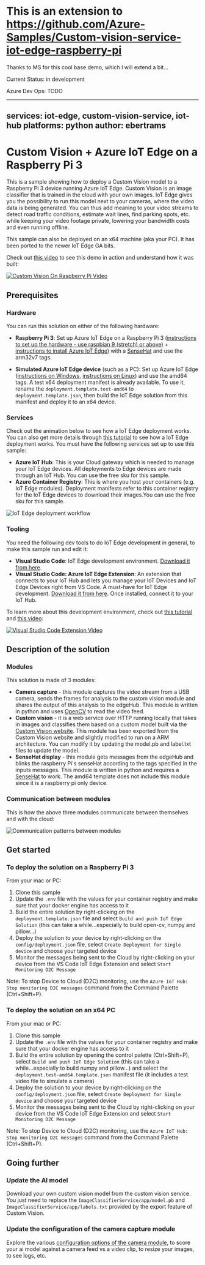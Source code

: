 # This is an extension to https://github.com/Azure-Samples/Custom-vision-service-iot-edge-raspberry-pi
Thanks to MS for this cool base demo, which I will extend a bit...

Current Status: in development

Azure Dev Ops: TODO


---
services: iot-edge, custom-vision-service, iot-hub
platforms: python
author: ebertrams
---

# Custom Vision + Azure IoT Edge on a Raspberry Pi 3

This is a sample showing how to deploy a Custom Vision model to a Raspberry Pi 3 device running Azure IoT Edge. Custom Vision is an image classifier that is trained in the cloud with your own images. IoT Edge gives you the possibility to run this model next to your cameras, where the video data is being generated. You can thus add meaning to your video streams to detect road traffic conditions, estimate wait lines, find parking spots, etc. while keeping your video footage private, lowering your bandwidth costs and even running offline.

This sample can also be deployed on an x64 machine (aka your PC). It has been ported to the newer IoT Edge GA bits.

Check out [this video](https://www.youtube.com/watch?v=_K5fqGLO8us) to see this demo in action and understand how it was built:

[![Custom Vision On Raspberry Pi Video](assets/CustomVisionOnRPiDemo.png)](https://www.youtube.com/watch?v=_K5fqGLO8us)

## Prerequisites

### Hardware
You can run this solution on either of the following hardware:

- **Raspberry Pi 3**: Set up Azure IoT Edge on a Raspberry Pi 3 ([instructions to set up the hardware - use raspbian 9 (stretch) or above)](https://blog.jongallant.com/2017/11/raspberrypi-setup/) + [instructions to install Azure IoT Edge](https://docs.microsoft.com/en-us/azure/iot-edge/how-to-install-iot-edge-linux-arm)) with a [SenseHat](https://www.raspberrypi.org/products/sense-hat/) and use the arm32v7 tags.

- **Simulated Azure IoT Edge device** (such as a PC): Set up Azure IoT Edge ([instructions on Windows](https://docs.microsoft.com/en-us/azure/iot-edge/how-to-install-iot-edge-windows-with-linux), [instructions on Linux](https://docs.microsoft.com/en-us/azure/iot-edge/how-to-install-iot-edge-linux)) and use the amd64 tags. A test x64 deployment manifest is already available. To use it, rename the `deployment.template.test-amd64` to `deployment.template.json`, then build the IoT Edge solution from this manifest and deploy it to an x64 device.
 
### Services
Check out the animation below to see how a IoT Edge deployment works. You can also get more details through [this tutorial](https://docs.microsoft.com/en-us/azure/iot-edge/module-deployment-monitoring) to see how a IoT Edge deployment works. You must have the following services set up to use this sample:
- **Azure IoT Hub**: This is your Cloud gateway which is needed to manage your IoT Edge devices. All deployments to Edge devices are made through an IoT Hub. You can use the free sku for this sample.
- **Azure Container Registry**: This is where you host your containers (e.g. IoT Edge modules). Deployment manifests refer to this container registry for the IoT Edge devices to download their images.You can use the free sku for this sample.


![IoT Edge deployment workflow](assets/IoTEdgeDeployment.gif)

### Tooling
You need the following dev tools to do IoT Edge development in general, to make this sample run and edit it:
- **Visual Studio Code**: IoT Edge development environment. [Download it from here](https://code.visualstudio.com/).
- **Visual Studio Code: Azure IoT Edge Extension**: An extension that connects to your IoT Hub and lets you manage your IoT Devices and IoT Edge Devices right from VS Code. A must-have for IoT Edge development. [Download it from here](https://marketplace.visualstudio.com/items?itemName=vsciot-vscode.azure-iot-edge). Once installed, connect it to your IoT Hub.

To learn more about this development environment, check out [this tutorial](https://docs.microsoft.com/en-us/azure/iot-edge/how-to-deploy-modules-vscode) and [this video](https://www.youtube.com/watch?v=C5eTQ1cwlLk&t=1s&index=35&list=PLlrxD0HtieHh5_pOv-6xsMxS3URD6XD52):

[![Visual Studio Code Extension Video](assets/VSCodeExtensionVideo.png)](https://www.youtube.com/watch?v=C5eTQ1cwlLk&t=1s&index=35&list=PLlrxD0HtieHh5_pOv-6xsMxS3URD6XD52)


## Description of the solution
### Modules
This solution is made of 3 modules:

- **Camera capture** - this module captures the video stream from a USB camera, sends the frames for analysis to the custom vision module and shares the output of this analysis to the edgeHub. This module is written in python and uses [OpenCV](https://opencv.org/) to read the video feed.
- **Custom vision** - it is a web service over HTTP running locally that takes in images and classifies them based on a custom model built via the [Custom Vision website](https://azure.microsoft.com/en-us/services/cognitive-services/custom-vision-service/). This module has been exported from the Custom Vision website and slightly modified to run on a ARM architecture. You can modify it by updating the model.pb and label.txt files to update the model.
- **SenseHat display** - this module gets messages from the edgeHub and blinks the raspberry Pi's senseHat according to the tags specified in the inputs messages. This module is written in python and requires a [SenseHat](https://www.raspberrypi.org/products/sense-hat/) to work. The amd64 template does not include this module since it is a raspberry pi only device.

### Communication between modules
This is how the above three modules communicate between themselves and with the cloud:

![Communication patterns between modules](assets/CommunicationPatterns.png)

## Get started
### To deploy the solution on a Raspberry Pi 3
From your mac or PC:
1. Clone this sample
2. Update the `.env` file with the values for your container registry and make sure that your docker engine has access to it
3. Build the entire solution by right-clicking on the `deployment.template.json` file and select `Build and push IoT Edge Solution` (this can take a while...especially to build open-cv, numpy and pillow...)
4. Deploy the solution to your device by right-clicking on the `config/deployment.json` file, select `Create Deployment for Single device` and choose your targeted device
5. Monitor the messages being sent to the Cloud by right-clicking on your device from the VS Code IoT Edge Extension and select `Start Monitoring D2C Message` 

Note: To stop Device to Cloud (D2C) monitoring, use the `Azure IoT Hub: Stop monitoring D2C messages` command from the Command Palette (Ctrl+Shift+P).

### To deploy the solution on an x64 PC
From your mac or PC:
1. Clone this sample
2. Update the `.env` file with the values for your container registry and make sure that your docker engine has access to it
3. Build the entire solution by opening the control palette (Ctrl+Shift+P), select `Build and push IoT Edge Solution` (this can take a while...especially to build numpy and pillow...) and select the `deployment.test-amd64.template.json` manifest file (it includes a test video file to simulate a camera)
4. Deploy the solution to your device by right-clicking on the `config/deployment.json` file, select `Create Deployment for Single device` and choose your targeted device
5. Monitor the messages being sent to the Cloud by right-clicking on your device from the VS Code IoT Edge Extension and select `Start Monitoring D2C Message` 

Note: To stop Device to Cloud (D2C) monitoring, use the `Azure IoT Hub: Stop monitoring D2C messages` command from the Command Palette (Ctrl+Shift+P).

## Going further
### Update the AI model
Download your own custom vision model from the custom vision service. You just need to replace the `ImageClassifierService/app/model.pb` and `ImageClassifierService/app/labels.txt` provided by the export feature of Custom Vision. 
### Update the configuration of the camera capture module
Explore the various [configuration options of the camera module](https://github.com/Azure-Samples/Custom-vision-service-iot-edge-raspberry-pi/tree/master/modules/CameraCapture), to score your ai model against a camera feed vs a video clip, to resize your images, to see logs, etc.
